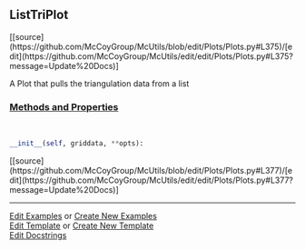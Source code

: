 ## <a id="McUtils.Plots.Plots.ListTriPlot">ListTriPlot</a> 
<div class="docs-source-link" markdown="1">
[[source](https://github.com/McCoyGroup/McUtils/blob/edit/Plots/Plots.py#L375)/[edit](https://github.com/McCoyGroup/McUtils/edit/edit/Plots/Plots.py#L375?message=Update%20Docs)]
</div>

A Plot that pulls the triangulation data from a list

<div class="collapsible-section">
 <div class="collapsible-section collapsible-section-header" markdown="1">
 
### <a class="collapse-link" data-toggle="collapse" href="#methods">Methods and Properties</a> <a class="float-right" data-toggle="collapse" href="#methods"><i class="fa fa-chevron-down"></i></a>

 </div>
 <div class="collapsible-section collapsible-section-body collapse" id="methods" markdown="1">

<a id="McUtils.Plots.Plots.ListTriPlot.__init__" class="docs-object-method">&nbsp;</a> 
```python
__init__(self, griddata, **opts): 
```
<div class="docs-source-link" markdown="1">
[[source](https://github.com/McCoyGroup/McUtils/blob/edit/Plots/Plots.py#L377)/[edit](https://github.com/McCoyGroup/McUtils/edit/edit/Plots/Plots.py#L377?message=Update%20Docs)]
</div>

 </div>
</div>




___

[Edit Examples](https://github.com/McCoyGroup/McUtils/edit/gh-pages/ci/examples/McUtils/Plots/Plots/ListTriPlot.md) or 
[Create New Examples](https://github.com/McCoyGroup/McUtils/new/gh-pages/?filename=ci/examples/McUtils/Plots/Plots/ListTriPlot.md) <br/>
[Edit Template](https://github.com/McCoyGroup/McUtils/edit/gh-pages/ci/docs/McUtils/Plots/Plots/ListTriPlot.md) or 
[Create New Template](https://github.com/McCoyGroup/McUtils/new/gh-pages/?filename=ci/docs/templates/McUtils/Plots/Plots/ListTriPlot.md) <br/>
[Edit Docstrings](https://github.com/McCoyGroup/McUtils/edit/edit/Plots/Plots.py#L375?message=Update%20Docs)